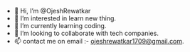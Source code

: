 - 👋 Hi, I’m @OjeshRewatkar
- 👀 I’m interested in learn new thing.
- 🌱 I’m currently learning coding.
- 💞️ I’m looking to collaborate with tech companies. 
- 📫 contact me on email :- ojeshrewatkar1709@gmail.com.

<!---
OjeshRewatkar/OjeshRewatkar is a ✨ special ✨ repository because its `README.md` (this file) appears on your GitHub profile.
You can click the Preview link to take a look at your changes.
--->
